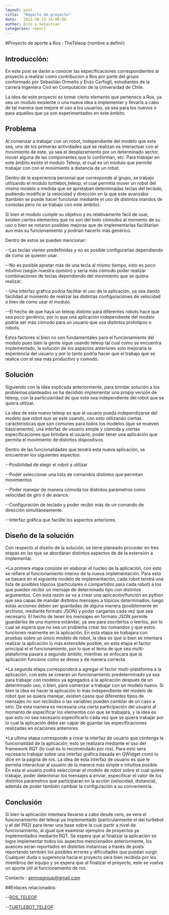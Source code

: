 ```yaml
---
layout: post
title:  "Reporte de proyecto"
date:   2015-10-22 18:00:00
author: Enzo y Sebastian
categories: report
---
```

#Proyecto de aporte a Ros : TheTeleop (nombre a definir) 

## Introducción:

  En este post se darán a conocer las especificaciones correspondientes al proyecto a realizar como contribucion a Ros por parte del grupo conformado por Sebastián Ormeño y Enzo Cerfogli, estudiantes de la carrera Ingeniera Civil en Computación de la Universidad de Chile.

  La idea de este proyecto es tomar cierto elemento que pertenece a Ros, ya sea un modulo existente o una nueva idea a implementar y llevarla a cabo de tal manera que mejore el uso a los usuarios, ya sea para los nuevos o para aquellos que ya son experimentados en este ámbito.

## Problema

  Al comenzar a trabajar con un robot, independiente del modelo que este sea, uno de los primeras actividades que se realizan es interactuar con el movimiento de este, ya sea el desplazamiento por un determinado sector, mover alguna de las componentes que lo conforman, etc. Para trabajar en este ámbito existe el modulo Teleop, el cual es un modulo que permite trabajar con con el movimiento a distancia de un robot.

  Dentro de la experiencia personal que corresponde al grupo, se trabajo utilizando el modulo turtlebot_teleop, el cual permitía mover un robot del mismo modelo a medida que se apretaban determinadas teclas del teclado, pudiendo modificar la velocidad y dirección en la que este avanzaba (también se puede hacer funcionar mediante el uso de distintos mandos de consolas pero no se trabajo con este ámbito).

  Si bien el modulo cumple su objetivo y es relativamente fácil de usar, existen ciertos elementos que no son del todo cómodos al momento de su uso o bien se notaron posibles mejoras que de implementarlas facilitarían aun más su funcionamiento y podrían hacerlo más genérico. 

Dentro de estos se pueden mencionar:

--Las teclas vienen predefinidas y no es posible configurarlas dependiendo de como se quieren usar.

--No es posible apretar más de una tecla al mismo tiempo, esto es poco intuitivo (según nuestra opinión) y sería más cómodo poder realizar combinaciones de teclas dependiendo del movimiento que se quiera realizar.

--Una interfaz gráfica podría facilitar el uso de la aplicación, ya sea dando facilidad al momento de realizar las distintas configuraciones de velocidad  o bien de como usar el modulo.

--El hecho de que haya un teleop distinto para diferentes robots hace que sea poco genérico, por lo que una aplicación independiente del modelo  podría ser más cómodo para un usuario que usa distintos prototipos o robots.

  Estos factores si bien no son fundamentales para el funcionamiento del modulo pues bien la gente sigue usando teleop tal cual como se encuentra implementado, la solución de los aspectos anteriores solo mejoraría la experiencia del usuario y por lo tanto podría hacer que el trabajo que se realice con el sea más productivo y comodo.

## Solución

  Siguiendo con la idea explicada anteriormente, para brindar solución a los problemas planteados se ha decidido implementar una propia versión de teleop, con la particularidad de que esta sea independiente del robot que se quiera utilizar.

  La idea de este nuevo teleop es que el usuario pueda independizarse del modelo que robot que se este usando, con esto utilizando ciertas características que son comunes para todos los modelos (que se mueven básicamente), una interfaz de usuario simple y cómoda y ciertas especificaciones que brindara el usuario, poder tener una aplicación que permita el movimiento de distintos dispositivos.

Dentro de las funcionalidades que tendrá esta nueva aplicación, se encuentran los siguientes aspectos:

--Posibilidad de elegir el robot a utilizar

--Poder seleccionar una lista de comandos distintos que permitan movimientos

--Poder manejar de manera cómoda los distintos parámetros como velocidad de giro o de avance.

--Configuración de teclado y poder recibir más de un comando de dirección simultáneamente.

--Interfaz gráfica que facilite los aspectos anteriores.

## Diseño de la solución

  Con respecto al diseño de la solución, se tiene planeado proceder en tres etapas en las que se abordaran distintos aspectos de de la extensión a implementar.

*La primera etapa consiste en elaborar el nucleo de la aplicación, con esto se refiere al funcionamiento interno de la nueva implementación. Para esto se basara en el siguiente modelo de implementación, cada robot tendrá una lista de posibles tópicos (particulares o compartidos para cada robot) a los que pueden recibir un mensaje de determinado tipo con distintos argumentos. Con esta razón se va a crear una aplicación/función en python que sea capas de mandar distintos mensajes a  tópicos determinados, luego estas acciones deben ser guardadas de alguna manera (posiblemente en archivos, mediante formato JSON) y poder cargarlas cada vez que sea necesario. El hecho de tener los mensajes en formato JSON permite guardarlos de una manera estándar, ya sea para escribirlos o leerlos, por lo cual se espera que no sea un problema crear los comandos y que estos funcionen realmente en la aplicación. En esta etapa se trabajara con pruebas sobre un único modelo de robot, la idea es que si bien se intentara realizar la aplicación lo más extensible posible, en esta etapa el factor principal el el funcionamiento, por lo que el tema de que sea multi-plataforma pasara a segundo ámbito, mientras se enfocara que la aplicación funcione como se desea y de manera correcta.

*La segunda etapa corresponderá a agregar el factor multi-plataforma a la aplicación, con esto se crearan un funcionamiento predeterminado ya sea para trabajar con modelos ya agregados a la aplicación después de un determinado uso, o bien, para comenzar a trabajar con un modelo nuevo. Si bien la idea es hacer la aplicación lo más independiente del modelo de robot que se quiera manejar, existen casos que diferentes tipos de mensajes no son recibidos o las variables pueden cambiar de un caso a otro. De esta manera es necesaria una cierta participación del usuario al momento de especificar los elementos con que se trabajara, y la idea es que esto no sea necesario especificarlo cada vez que se quiera trabajar por lo cual la aplicación debe ser capar de guardar las especificaciones realizadas en ocaciones anteriores.

*La ultima etapa corresponde a crear la interfaz de usuario que contenga la funcionalidad de la aplicación, esto se realizara mediante el uso del framework RQT (lo cual es lo recomendado por ros). Para esto sera necesario trabajar sobre una  interfaz gráfica basada en QWidget como lo dice en la página de ros. La idea de esta interfaz de usuario es que le permita interactuar al usuario de la manera más simple e intuitiva posible. En esta el usuario podrá seleccionar el modelo de robot sobre el cual quiere trabajar, poder determinar los mensajes a enviar, especificar el valor de los distintos parámetros que participaran en la acción (velocidad, distancia), además de poder también cambiar la configuración a su conveniencia.

## Conclusión

Si bien la aplicación intentara llevarse a cabo desde cero, se vera el funcionamiento del teleop ya implementado (particularmente el del turtlebot y el del PR2) para tener una base sobre la cual partir a nivel de funcionamiento, al igual que examinar ejemplos de proyectos ya  implementados mediante RQT. Se espera que al finalizar la aplicación se logre implementar todos los aspectos mencionados anteriormente, los avances serán reportados en distintas instancias a través de posts reportando también los posibles errores y dificultades que puedan surgir. Cualquier duda o sugerencia hacia el proyecto sera bien recibida por los miembros del equipo  y se espera que al finalizar el proyecto, este se vuelva un aporte útil al funcionamiento de ros.

Contacto : senrosgroup@gmail.com

##Enlaces relacionados:

--[ROS_TELEOP](http://wiki.ros.org/turtlebot_teleop)

--[TURTLEBOT_TELEOP](http://wiki.ros.org/pr2_teleop)





